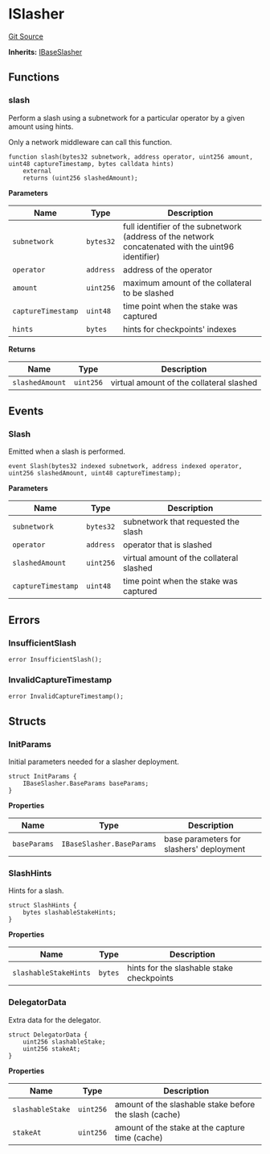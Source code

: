 # ISlasher
[Git Source](https://github.com/symbioticfi/core/blob/4905f62919b30e0606fff3aaa7fcd52bf8ee3d3e/src/interfaces/slasher/ISlasher.sol)

**Inherits:**
[IBaseSlasher](/Users/andreikorokhov/symbiotic/core/docs/autogen/src/src/interfaces/slasher/IBaseSlasher.sol/interface.IBaseSlasher.md)


## Functions
### slash

Perform a slash using a subnetwork for a particular operator by a given amount using hints.

Only a network middleware can call this function.


```solidity
function slash(bytes32 subnetwork, address operator, uint256 amount, uint48 captureTimestamp, bytes calldata hints)
    external
    returns (uint256 slashedAmount);
```
**Parameters**

|Name|Type|Description|
|----|----|-----------|
|`subnetwork`|`bytes32`|full identifier of the subnetwork (address of the network concatenated with the uint96 identifier)|
|`operator`|`address`|address of the operator|
|`amount`|`uint256`|maximum amount of the collateral to be slashed|
|`captureTimestamp`|`uint48`|time point when the stake was captured|
|`hints`|`bytes`|hints for checkpoints' indexes|

**Returns**

|Name|Type|Description|
|----|----|-----------|
|`slashedAmount`|`uint256`|virtual amount of the collateral slashed|


## Events
### Slash
Emitted when a slash is performed.


```solidity
event Slash(bytes32 indexed subnetwork, address indexed operator, uint256 slashedAmount, uint48 captureTimestamp);
```

**Parameters**

|Name|Type|Description|
|----|----|-----------|
|`subnetwork`|`bytes32`|subnetwork that requested the slash|
|`operator`|`address`|operator that is slashed|
|`slashedAmount`|`uint256`|virtual amount of the collateral slashed|
|`captureTimestamp`|`uint48`|time point when the stake was captured|

## Errors
### InsufficientSlash

```solidity
error InsufficientSlash();
```

### InvalidCaptureTimestamp

```solidity
error InvalidCaptureTimestamp();
```

## Structs
### InitParams
Initial parameters needed for a slasher deployment.


```solidity
struct InitParams {
    IBaseSlasher.BaseParams baseParams;
}
```

**Properties**

|Name|Type|Description|
|----|----|-----------|
|`baseParams`|`IBaseSlasher.BaseParams`|base parameters for slashers' deployment|

### SlashHints
Hints for a slash.


```solidity
struct SlashHints {
    bytes slashableStakeHints;
}
```

**Properties**

|Name|Type|Description|
|----|----|-----------|
|`slashableStakeHints`|`bytes`|hints for the slashable stake checkpoints|

### DelegatorData
Extra data for the delegator.


```solidity
struct DelegatorData {
    uint256 slashableStake;
    uint256 stakeAt;
}
```

**Properties**

|Name|Type|Description|
|----|----|-----------|
|`slashableStake`|`uint256`|amount of the slashable stake before the slash (cache)|
|`stakeAt`|`uint256`|amount of the stake at the capture time (cache)|

